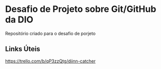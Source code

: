 #  Desafio de Projeto sobre Git/GitHub da DIO
Repositório criado para o desafio de porjeto
## Links Úteis
https://trello.com/b/qP3zzQtg/djinn-catcher

